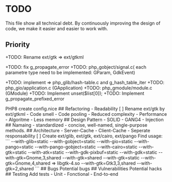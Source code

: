 # TODO

This file show all technical debt.
By continuously improving the design of code, we make it easier and easier to work with.

## Priority

+TODO: Rename ext/gtk => ext/gtkml


+TODO: fix g_propagate_error
+TODO: php_gobject/signal.c( each parametre type need to be implemented: GParam, GdkEvent)

+TODO: implement => php_glib/hash-table.c and g_hash_table_iter
+TODO:              php_gio/application.c (GApplication)
+TODO:              php_gmodule/module.c  (GModule)
+TODO: Implement unset($list[0]);
+TODO: Implement g_propagate_prefixed_error



<?php
require_once("Gtk.php");// Wrapper get latest
// set_include_path "gtk+-4.0"
require_once("gtk+-4.0/Gtk/Widget.php");
require_once("gtk+-3.0/Gtk/Widget.php");
require_once("gtk+-2.0/Gtk/Widget.php");

use VendorGnome\Gtk\Grid;// Wrapper --with-gtk=VendorGnome,4
use Gtk\Window;// Wrapper --with-gtk=4

Compatibility PHP5 -> PHP8




create config.nice


## Refactoring
- Readability
  [ ] Rename ext/gtk by ext/gtkml
- Code smell
- Code pooling
- Reduced complexity
- Performance
- Algoritme
- Less memory

## Design Pattern
- SOLID
- GANG4
- Injection

## Namaing
- standardized
- concise, well-named, single-purpose methods.

## Architecture 

- Server-Cache
- Client-Cache
- Seperate responsability
  [ ] Create ext/glib, ext/gtk, ext/cairo, ext/pango
  Find usage:
  ```
  --with-glib=static
      --with-gobject=static
      --with-gio=static

  --with-pango=static
      --with-pango-gobject=static
      --with-cairo=static

  --with-gtk=static
      --with-atk=static
      --with-gdk-pixbuf=static
      --with-gdk=static


  --with-gtk=Gnome,3,shared


  --with-gtk=shared
  --with-gtk=static
  --with-gtk=Gnome,4,shared => libgtk-4.so
  --with-gtk=Gtk3,3,shared
  --with-gtk=2,shared
```
## Bugs
Potential bugs

## Vulnerabilities 
Potential hacks


## Testing
Add tests
- Unit
- Fonctional
- End-to-end




